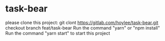 # task-bear

please clone this project: git clont https://gitlab.com/hoylee/task-bear.git
checkout branch feat/task-bear
Run the command "yarn" or "npm install"
Run the command "yarn start" to start this project
